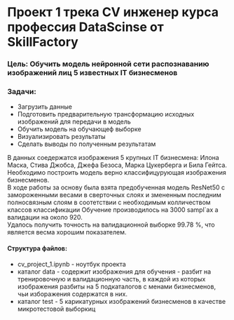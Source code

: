 # Проект 1 трека CV инженер курса профессия DataScinse от SkillFactory  

### Цель: Обучить модель нейронной сети распознаванию изображений лиц 5 известных IT бизнесменов
### Задачи: 
- Загрузить данные 
- Подготовить предварительную трансформацию исходных изображений для передачи в модель
- Обучить модель на обучающеф выборке
- Визуализировать результаты
- Сделать выводы по полученным результатам 

В данных соедержатся изображения 5 крупных IT бизнесмена: Илона Маска, Стива Джобса, Джефа Безоса, Марка Цукерберга и Била Гейтса.  
Необходимо построить модель верно классифицурующая изображения бизнесменов.  
В ходе работы за основу была взята предобученная модель ResNet50 с замороженными весами в сверточных слоях и змененным последним полносвязным слоям в соотетствии с необходимым колличеством классов классификации 
Обучение производилось на 3000 sampl`ах а валидации на около 920.  
Удалось получить точность на валидационной выборке 99.78 %, что является весма хорошим показателем.  

#### Структура файлов:
- cv_project_1.ipynb - ноутбук проекта
- каталог data - содержит изображения для обучения - разбит на тренировочную и валидационную часть, в каждой из которых изображения разбиты на 5 подкаталогов с менами бизнесменов, чьи изборажения содержатся в них.
- каталог test - 5 карикатурных изображений бизнесменов в качестве микротестовой выборкиц
